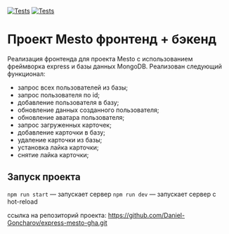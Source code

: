[![Tests](../../actions/workflows/tests-13-sprint.yml/badge.svg)](../../actions/workflows/tests-13-sprint.yml) [![Tests](../../actions/workflows/tests-14-sprint.yml/badge.svg)](../../actions/workflows/tests-14-sprint.yml)
# Проект Mesto фронтенд + бэкенд
Реализация фронтенда для проекта Mesto с использованием фреймворка express и базы данных MongoDB.
Реализован следующий функционал:
- запрос всех пользователей из базы;
- запрос пользователя по id;
- добавление пользователя в базу;
- обновление данных созданного пользователя;
- обновление аватара пользователя;
- запрос загруженных карточек;
- добавление карточки в базу;
- удаление карточки из базы;
- установка лайка карточки;
- снятие лайка карточки;

## Запуск проекта

`npm run start` — запускает сервер
`npm run dev` — запускает сервер с hot-reload

ссылка на репозиторий проекта: https://github.com/Daniel-Goncharov/express-mesto-gha.git
